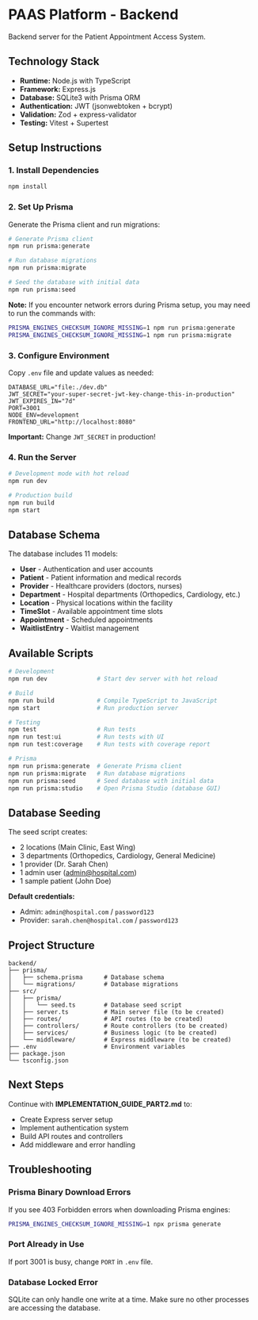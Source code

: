 # PAAS Platform - Backend

Backend server for the Patient Appointment Access System.

## Technology Stack

- **Runtime:** Node.js with TypeScript
- **Framework:** Express.js
- **Database:** SQLite3 with Prisma ORM
- **Authentication:** JWT (jsonwebtoken + bcrypt)
- **Validation:** Zod + express-validator
- **Testing:** Vitest + Supertest

## Setup Instructions

### 1. Install Dependencies

```bash
npm install
```

### 2. Set Up Prisma

Generate the Prisma client and run migrations:

```bash
# Generate Prisma client
npm run prisma:generate

# Run database migrations
npm run prisma:migrate

# Seed the database with initial data
npm run prisma:seed
```

**Note:** If you encounter network errors during Prisma setup, you may need to run the commands with:

```bash
PRISMA_ENGINES_CHECKSUM_IGNORE_MISSING=1 npm run prisma:generate
PRISMA_ENGINES_CHECKSUM_IGNORE_MISSING=1 npm run prisma:migrate
```

### 3. Configure Environment

Copy `.env` file and update values as needed:

```env
DATABASE_URL="file:./dev.db"
JWT_SECRET="your-super-secret-jwt-key-change-this-in-production"
JWT_EXPIRES_IN="7d"
PORT=3001
NODE_ENV=development
FRONTEND_URL="http://localhost:8080"
```

**Important:** Change `JWT_SECRET` in production!

### 4. Run the Server

```bash
# Development mode with hot reload
npm run dev

# Production build
npm run build
npm start
```

## Database Schema

The database includes 11 models:

- **User** - Authentication and user accounts
- **Patient** - Patient information and medical records
- **Provider** - Healthcare providers (doctors, nurses)
- **Department** - Hospital departments (Orthopedics, Cardiology, etc.)
- **Location** - Physical locations within the facility
- **TimeSlot** - Available appointment time slots
- **Appointment** - Scheduled appointments
- **WaitlistEntry** - Waitlist management

## Available Scripts

```bash
# Development
npm run dev              # Start dev server with hot reload

# Build
npm run build            # Compile TypeScript to JavaScript
npm start                # Run production server

# Testing
npm test                 # Run tests
npm run test:ui          # Run tests with UI
npm run test:coverage    # Run tests with coverage report

# Prisma
npm run prisma:generate  # Generate Prisma client
npm run prisma:migrate   # Run database migrations
npm run prisma:seed      # Seed database with initial data
npm run prisma:studio    # Open Prisma Studio (database GUI)
```

## Database Seeding

The seed script creates:

- 2 locations (Main Clinic, East Wing)
- 3 departments (Orthopedics, Cardiology, General Medicine)
- 1 provider (Dr. Sarah Chen)
- 1 admin user (admin@hospital.com)
- 1 sample patient (John Doe)

**Default credentials:**
- Admin: `admin@hospital.com` / `password123`
- Provider: `sarah.chen@hospital.com` / `password123`

## Project Structure

```
backend/
├── prisma/
│   ├── schema.prisma      # Database schema
│   └── migrations/        # Database migrations
├── src/
│   ├── prisma/
│   │   └── seed.ts        # Database seed script
│   ├── server.ts          # Main server file (to be created)
│   ├── routes/            # API routes (to be created)
│   ├── controllers/       # Route controllers (to be created)
│   ├── services/          # Business logic (to be created)
│   └── middleware/        # Express middleware (to be created)
├── .env                   # Environment variables
├── package.json
└── tsconfig.json
```

## Next Steps

Continue with **IMPLEMENTATION_GUIDE_PART2.md** to:
- Create Express server setup
- Implement authentication system
- Build API routes and controllers
- Add middleware and error handling

## Troubleshooting

### Prisma Binary Download Errors

If you see 403 Forbidden errors when downloading Prisma engines:

```bash
PRISMA_ENGINES_CHECKSUM_IGNORE_MISSING=1 npx prisma generate
```

### Port Already in Use

If port 3001 is busy, change `PORT` in `.env` file.

### Database Locked Error

SQLite can only handle one write at a time. Make sure no other processes are accessing the database.
